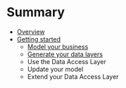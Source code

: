 # Summary

* [Overview](README.md)
* [Getting started](getting_started.md)
   * [Model your business](model_your_business.md)
   * [Generate your data layers](generate_your_data_layers.md)
   * Use the Data Access Layer
   * Update your model
   * Extend your Data Access Layer

